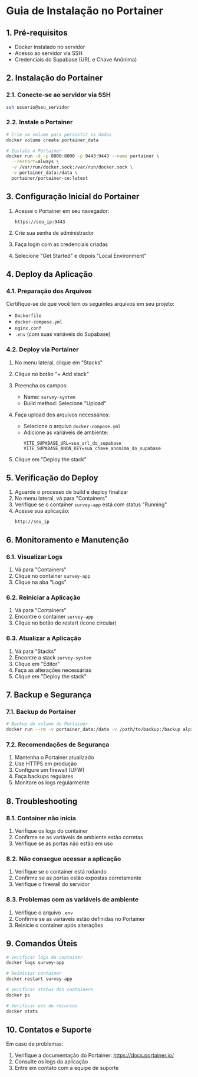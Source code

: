 # Guia de Instalação no Portainer

## 1. Pré-requisitos
- Docker instalado no servidor
- Acesso ao servidor via SSH
- Credenciais do Supabase (URL e Chave Anônima)

## 2. Instalação do Portainer

### 2.1. Conecte-se ao servidor via SSH
```bash
ssh usuario@seu_servidor
```

### 2.2. Instale o Portainer
```bash
# Crie um volume para persistir os dados
docker volume create portainer_data

# Instale o Portainer
docker run -d -p 8000:8000 -p 9443:9443 --name portainer \
  --restart=always \
  -v /var/run/docker.sock:/var/run/docker.sock \
  -v portainer_data:/data \
  portainer/portainer-ce:latest
```

## 3. Configuração Inicial do Portainer

1. Acesse o Portainer em seu navegador:
   ```
   https://seu_ip:9443
   ```

2. Crie sua senha de administrador
3. Faça login com as credenciais criadas
4. Selecione "Get Started" e depois "Local Environment"

## 4. Deploy da Aplicação

### 4.1. Preparação dos Arquivos
Certifique-se de que você tem os seguintes arquivos em seu projeto:
- `Dockerfile`
- `docker-compose.yml`
- `nginx.conf`
- `.env` (com suas variáveis do Supabase)

### 4.2. Deploy via Portainer

1. No menu lateral, clique em "Stacks"
2. Clique no botão "+ Add stack"
3. Preencha os campos:
   - Name: `survey-system`
   - Build method: Selecione "Upload"

4. Faça upload dos arquivos necessários:
   - Selecione o arquivo `docker-compose.yml`
   - Adicione as variáveis de ambiente:
     ```
     VITE_SUPABASE_URL=sua_url_do_supabase
     VITE_SUPABASE_ANON_KEY=sua_chave_anonima_do_supabase
     ```

5. Clique em "Deploy the stack"

## 5. Verificação do Deploy

1. Aguarde o processo de build e deploy finalizar
2. No menu lateral, vá para "Containers"
3. Verifique se o container `survey-app` está com status "Running"
4. Acesse sua aplicação:
   ```
   http://seu_ip
   ```

## 6. Monitoramento e Manutenção

### 6.1. Visualizar Logs
1. Vá para "Containers"
2. Clique no container `survey-app`
3. Clique na aba "Logs"

### 6.2. Reiniciar a Aplicação
1. Vá para "Containers"
2. Encontre o container `survey-app`
3. Clique no botão de restart (ícone circular)

### 6.3. Atualizar a Aplicação
1. Vá para "Stacks"
2. Encontre a stack `survey-system`
3. Clique em "Editor"
4. Faça as alterações necessárias
5. Clique em "Deploy the stack"

## 7. Backup e Segurança

### 7.1. Backup do Portainer
```bash
# Backup do volume do Portainer
docker run --rm -v portainer_data:/data -v /path/to/backup:/backup alpine tar -czf /backup/portainer_backup.tar.gz /data
```

### 7.2. Recomendações de Segurança
1. Mantenha o Portainer atualizado
2. Use HTTPS em produção
3. Configure um firewall (UFW)
4. Faça backups regulares
5. Monitore os logs regularmente

## 8. Troubleshooting

### 8.1. Container não inicia
1. Verifique os logs do container
2. Confirme se as variáveis de ambiente estão corretas
3. Verifique se as portas não estão em uso

### 8.2. Não consegue acessar a aplicação
1. Verifique se o container está rodando
2. Confirme se as portas estão expostas corretamente
3. Verifique o firewall do servidor

### 8.3. Problemas com as variáveis de ambiente
1. Verifique o arquivo `.env`
2. Confirme se as variáveis estão definidas no Portainer
3. Reinicie o container após alterações

## 9. Comandos Úteis

```bash
# Verificar logs do container
docker logs survey-app

# Reiniciar container
docker restart survey-app

# Verificar status dos containers
docker ps

# Verificar uso de recursos
docker stats
```

## 10. Contatos e Suporte

Em caso de problemas:
1. Verifique a documentação do Portainer: https://docs.portainer.io/
2. Consulte os logs da aplicação
3. Entre em contato com a equipe de suporte 